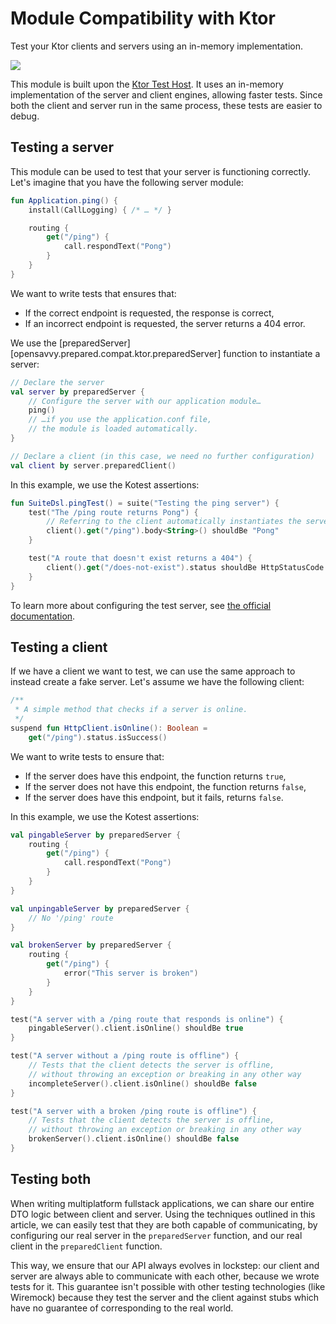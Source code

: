 # Module Compatibility with Ktor

Test your Ktor clients and servers using an in-memory implementation.

<a href="https://search.maven.org/search?q=dev.opensavvy.prepared.compat-ktor"><img src="https://img.shields.io/maven-central/v/dev.opensavvy.prepared/compat-ktor.svg?label=Maven%20Central"></a>

This module is built upon the [Ktor Test Host](https://ktor.io/docs/testing.html).
It uses an in-memory implementation of the server and client engines, allowing faster tests.
Since both the client and server run in the same process, these tests are easier to debug.

## Testing a server

This module can be used to test that your server is functioning correctly.
Let's imagine that you have the following server module:

```kotlin
fun Application.ping() {
	install(CallLogging) { /* … */ }

	routing {
		get("/ping") {
			call.respondText("Pong")
		}
	}
}
```

We want to write tests that ensures that:

- If the correct endpoint is requested, the response is correct,
- If an incorrect endpoint is requested, the server returns a 404 error.

We use the [preparedServer][opensavvy.prepared.compat.ktor.preparedServer] function to instantiate a server:

```kotlin
// Declare the server
val server by preparedServer {
	// Configure the server with our application module…
	ping()
	// …if you use the application.conf file, 
	// the module is loaded automatically.
}

// Declare a client (in this case, we need no further configuration)
val client by server.preparedClient()
```

In this example, we use the Kotest assertions:

```kotlin
fun SuiteDsl.pingTest() = suite("Testing the ping server") {
	test("The /ping route returns Pong") {
		// Referring to the client automatically instantiates the server
		client().get("/ping").body<String>() shouldBe "Pong"
	}

	test("A route that doesn't exist returns a 404") {
		client().get("/does-not-exist").status shouldBe HttpStatusCode.NotFound
	}
}
```

To learn more about configuring the test server, see [the official documentation](https://ktor.io/docs/testing.html).

## Testing a client

If we have a client we want to test, we can use the same approach to instead create a fake server.
Let's assume we have the following client:

```kotlin
/**
 * A simple method that checks if a server is online.
 */
suspend fun HttpClient.isOnline(): Boolean =
	get("/ping").status.isSuccess()
```

We want to write tests to ensure that:

- If the server does have this endpoint, the function returns `true`,
- If the server does not have this endpoint, the function returns `false`,
- If the server does have this endpoint, but it fails, returns `false`.

In this example, we use the Kotest assertions:

```kotlin
val pingableServer by preparedServer {
	routing {
		get("/ping") {
			call.respondText("Pong")
		}
	}
}

val unpingableServer by preparedServer {
	// No '/ping' route
}

val brokenServer by preparedServer {
	routing {
		get("/ping") {
			error("This server is broken")
		}
	}
}

test("A server with a /ping route that responds is online") {
	pingableServer().client.isOnline() shouldBe true
}

test("A server without a /ping route is offline") {
	// Tests that the client detects the server is offline, 
	// without throwing an exception or breaking in any other way
	incompleteServer().client.isOnline() shouldBe false
}

test("A server with a broken /ping route is offline") {
	// Tests that the client detects the server is offline, 
	// without throwing an exception or breaking in any other way
	brokenServer().client.isOnline() shouldBe false
}
```

## Testing both

When writing multiplatform fullstack applications, we can share our entire DTO logic between client and server. Using the techniques outlined in this article, we can easily test that they are both capable of communicating, by configuring our real server in the `preparedServer` function, and our real client in the `preparedClient` function.

This way, we ensure that our API always evolves in lockstep: our client and server are always able to communicate with each other, because we wrote tests for it. This guarantee isn't possible with other testing technologies (like Wiremock) because they test the server and the client against stubs which have no guarantee of corresponding to the real world.
